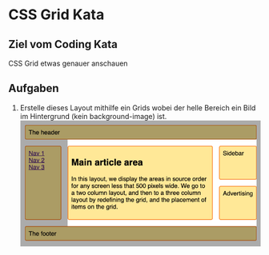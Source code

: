 # CSS Grid Kata

## Ziel vom Coding Kata
CSS Grid etwas genauer anschauen

## Aufgaben
1. Erstelle dieses Layout mithilfe ein Grids wobei der helle Bereich ein Bild im Hintergrund (kein background-image) ist.
   ![grid-layout.png](grid-layout.png)